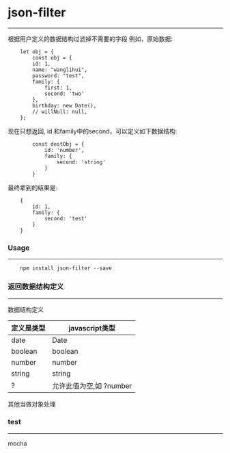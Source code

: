 # json-filter
---


根据用户定义的数据结构过滤掉不需要的字段
例如，原始数据:
```
    let obj = {
        const obj = {
        id: 1,
        name: "wanglihui",
        password: "test",
        family: {
            first: 1,
            second: 'two'
        },
        birthday: new Date(),
        // willNull: null,
    };
```
现在只想返回, id 和family中的second，可以定义如下数据结构:
```
        const destObj = {
            id: 'number',
            family: {
                second: 'string'
            }
        }
```
最终拿到的结果是:
``` 
    {
        id: 1,
        family: {
            second: 'test'
        }
    }
```


### Usage
---

```
    npm install json-filter --save
```

### 返回数据结构定义
---

数据结构定义


| 定义是类型 | javascript类型 | 
|---|---|
| date | Date |
| boolean| boolean|
| number | number |
| string | string |
| ? | 允许此值为空,如 ?number|

其他当做对象处理

### test
---
mocha


